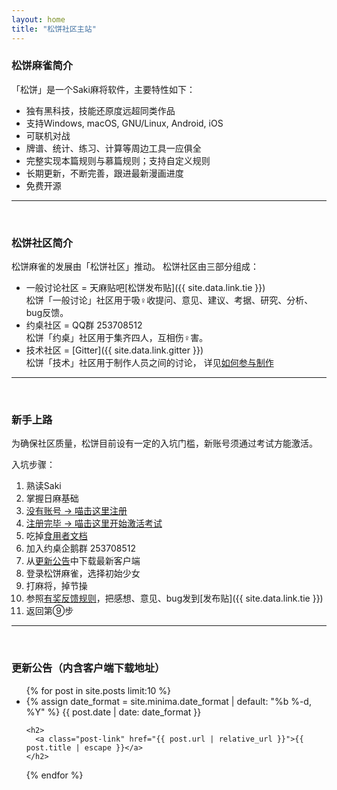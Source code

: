 ```yaml
---
layout: home
title: "松饼社区主站"
---
```


### 松饼麻雀简介

「松饼」是一个Saki麻将软件，主要特性如下：

- 独有黑科技，技能还原度远超同类作品
- 支持Windows, macOS, GNU/Linux, Android, iOS
- 可联机对战
- 牌谱、统计、练习、计算等周边工具一应俱全
- 完整实现本篇规则与慕篇规则；支持自定义规则
- 长期更新，不断完善，跟进最新漫画进度
- 免费开源

---
<br />

### 松饼社区简介

松饼麻雀的发展由「松饼社区」推动。
松饼社区由三部分组成：

- 一般讨论社区 = 天麻贴吧[松饼发布贴]({{ site.data.link.tie }})  
松饼「一般讨论」社区用于吸♀收提问、意见、建议、考据、研究、分析、bug反馈。
- 约桌社区 = QQ群 253708512  
松饼「约桌」社区用于集齐四人，互相伤♀害。
- 技术社区 = [Gitter]({{ site.data.link.gitter }})  
松饼「技术」社区用于制作人员之间的讨论，
详见[如何参与制作](/contribute/)

---
<br />

### 新手上路

为确保社区质量，松饼目前设有一定的入坑门槛，新账号须通过考试方能激活。

入坑步骤：
1. 熟读Saki
2. 掌握日麻基础
3. [没有账号 -> 喵击这里注册](/signup/)
4. [注册完毕 -> 喵击这里开始激活考试](/exam/)
5. 吃掉[食用者文档](/docs/)
6. 加入约桌企鹅群 253708512
7. 从[更新公告](#news)中下载最新客户端
8. 登录松饼麻雀，选择初始少女
9. 打麻将，掉节操
10. 参照[有奖反馈规则](/feedback/)，把感想、意见、bug发到[发布贴]({{ site.data.link.tie }})
11. 返回第⑨步

---
<br />

### <a name="news" />更新公告（内含客户端下载地址）
<ul class="post-list">
{% for post in site.posts limit:10 %}
  <li>
	{% assign date_format = site.minima.date_format | default: "%b %-d, %Y" %}
	<span class="post-meta">{{ post.date | date: date_format }}</span>

	<h2>
	  <a class="post-link" href="{{ post.url | relative_url }}">{{ post.title | escape }}</a>
	</h2>
  </li>
{% endfor %}
</ul>


